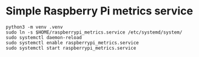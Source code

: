 # Simple Raspberry Pi metrics service

```shell
python3 -m venv .venv
sudo ln -s $HOME/raspberrypi_metrics.service /etc/systemd/system/
sudo systemctl daemon-reload
sudo systemctl enable raspberrypi_metrics.service
sudo systemctl start raspberrypi_metrics.service
```
